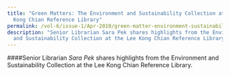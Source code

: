 ```yaml
---
title: "Green Matters: The Environment and Sustainability Collection at the Lee
  Kong Chian Reference Library"
permalink: /vol-6/issue-1/Apr-2010/green-matter-environment-sustainability/
description: "Senior Librarian Sara Pek shares highlights from the Environment
  and Sustainability Collection at the Lee Kong Chian Reference Library. "
---
```


 ####Senior Librarian _Sara Pek_ shares highlights from the Environment and Sustainability Collection at the Lee Kong Chian Reference Library.
